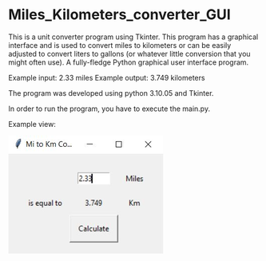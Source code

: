 # Miles_Kilometers_converter_GUI

This is a unit converter program using Tkinter. This program has a graphical interface and is used to convert miles to kilometers or can be easily adjusted to convert liters to gallons (or whatever little conversion that you might often use).
A fully-fledge Python graphical user interface program.

Example input: 2.33 miles
Example output: 3.749 kilometers

The program was developed using python 3.10.05 and Tkinter. 

In order to run the program, you have to execute the main.py.


Example view: 

![Screenshot](example_view.jpg)